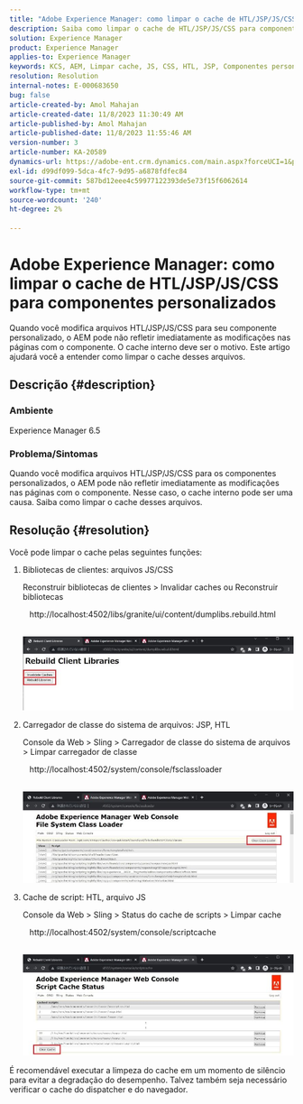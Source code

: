 ```yaml
---
title: "Adobe Experience Manager: como limpar o cache de HTL/JSP/JS/CSS para componentes personalizados"
description: Saiba como limpar o cache de HTL/JSP/JS/CSS para componentes personalizados em Adobe Experience Manager.
solution: Experience Manager
product: Experience Manager
applies-to: Experience Manager
keywords: KCS, AEM, Limpar cache, JS, CSS, HTL, JSP, Componentes personalizados
resolution: Resolution
internal-notes: E-000683650
bug: false
article-created-by: Amol Mahajan
article-created-date: 11/8/2023 11:30:49 AM
article-published-by: Amol Mahajan
article-published-date: 11/8/2023 11:55:46 AM
version-number: 3
article-number: KA-20589
dynamics-url: https://adobe-ent.crm.dynamics.com/main.aspx?forceUCI=1&pagetype=entityrecord&etn=knowledgearticle&id=71ba7040-2a7e-ee11-8179-6045bd006b3d
exl-id: d99df099-5dca-4fc7-9d95-a6878fdfec84
source-git-commit: 587bd12eee4c59977122393de5e73f15f6062614
workflow-type: tm+mt
source-wordcount: '240'
ht-degree: 2%

---
```


# Adobe Experience Manager: como limpar o cache de HTL/JSP/JS/CSS para componentes personalizados


Quando você modifica arquivos HTL/JSP/JS/CSS para seu componente personalizado, o AEM pode não refletir imediatamente as modificações nas páginas com o componente. O cache interno deve ser o motivo. Este artigo ajudará você a entender como limpar o cache desses arquivos.

## Descrição {#description}


### <b>Ambiente</b>

Experience Manager 6.5



### Problema/Sintomas

Quando você modifica arquivos HTL/JSP/JS/CSS para os componentes personalizados, o AEM pode não refletir imediatamente as modificações nas páginas com o componente. Nesse caso, o cache interno pode ser uma causa.
Saiba como limpar o cache desses arquivos.


## Resolução {#resolution}


Você pode limpar o cache pelas seguintes funções:



1. Bibliotecas de clientes: arquivos JS/CSS

   Reconstruir bibliotecas de clientes > Invalidar caches ou Reconstruir bibliotecas

      http://localhost:4502/libs/granite/ui/content/dumplibs.rebuild.html 

        ![](assets/ed2f2e85-af35-ed11-9db1-0022480869de.png)
2. Carregador de classe do sistema de arquivos: JSP, HTL

   Console da Web > Sling > Carregador de classe do sistema de arquivos > Limpar carregador de classe

      http://localhost:4502/system/console/fsclassloader

        ![](assets/2438888b-af35-ed11-9db1-0022480869de.png)
3. Cache de script: HTL, arquivo JS

   Console da Web > Sling > Status do cache de scripts > Limpar cache

      http://localhost:4502/system/console/scriptcache

        ![](assets/c97ddd91-af35-ed11-9db1-0022480869de.png)


É recomendável executar a limpeza do cache em um momento de silêncio para evitar a degradação do desempenho.
Talvez também seja necessário verificar o cache do dispatcher e do navegador.
